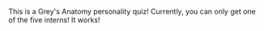 This is a Grey's Anatomy personality quiz!
Currently, you can only get one of the five interns!
It works!